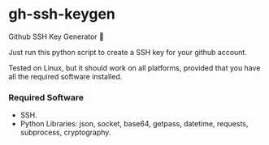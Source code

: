 # gh-ssh-keygen
Github SSH Key Generator :closed_lock_with_key:

Just run this python script to create a SSH key for your github account.

Tested on Linux, but it should work on all platforms, provided that you have all the required
software installed.

### Required Software

* SSH.
* Python Libraries: json, socket, base64, getpass, datetime, requests, subprocess, cryptography.


